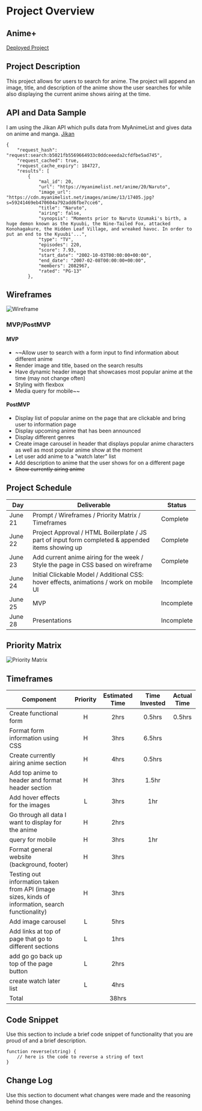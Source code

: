 # Project Overview

## Anime+

[Deployed Project](URL)

## Project Description

This project allows for users to search for anime. The project will append an image, title, and description of the anime show the user searches for while also displaying the current anime shows airing at the time.

## API and Data Sample

I am using the Jikan API which pulls data from MyAnimeList and gives data on anime and manga. [Jikan](https://jikan.docs.apiary.io/#)


```
{
    "request_hash": "request:search:b5021fb5569664933c0ddceeeda2cfdfbe5ad745",
    "request_cached": true,
    "request_cache_expiry": 184727,
    "results": [
        {
            "mal_id": 20,
            "url": "https://myanimelist.net/anime/20/Naruto",
            "image_url": "https://cdn.myanimelist.net/images/anime/13/17405.jpg?s=59241469eb470604a792add6fbe7cce6",
            "title": "Naruto",
            "airing": false,
            "synopsis": "Moments prior to Naruto Uzumaki's birth, a huge demon known as the Kyuubi, the Nine-Tailed Fox, attacked Konohagakure, the Hidden Leaf Village, and wreaked havoc. In order to put an end to the Kyuubi'...",
            "type": "TV",
            "episodes": 220,
            "score": 7.93,
            "start_date": "2002-10-03T00:00:00+00:00",
            "end_date": "2007-02-08T00:00:00+00:00",
            "members": 2082967,
            "rated": "PG-13"
        },
```

## Wireframes

![Wireframe](https://i.imgur.com/JouFioF.png)

### MVP/PostMVP

#### MVP 

- ~~Allow user to search with a form input to find information about different anime
- Render image and title, based on the search results
- Have dynamic header image that showcases most popular anime at the time (may not change often)
- Styling with flexbox
- Media query for mobile~~


#### PostMVP  

- Display list of popular anime on the page that are clickable and bring user to information page
- Display upcoming anime that has been announced
- Display different genres
- Create image carousel in header that displays popular anime characters as well as most popular anime show at the moment
- Let user add anime to a "watch later" list
- Add description to anime that the user shows for on a different page
- ~~Show currently airing anime~~

## Project Schedule

|  Day | Deliverable | Status
|---|---| ---|
|June 21| Prompt / Wireframes / Priority Matrix / Timeframes | Complete
|June 22| Project Approval / HTML Boilerplate / JS part of input form completed & appended items showing up | Complete
|June 23| Add current anime airing for the week / Style the page in CSS based on wireframe | Complete
|June 24| Initial Clickable Model / Additional CSS: hover effects,  animations / work on mobile UI  | Incomplete
|June 25| MVP | Incomplete
|June 28| Presentations | Incomplete

## Priority Matrix

![Priority Matrix](https://i.imgur.com/CQXfcIZ.png)

## Timeframes

| Component | Priority | Estimated Time | Time Invested | Actual Time |
| --- | :---: |  :---: | :---: | :---: |
| Create functional form | H |2hrs| 0.5hrs | 0.5hrs |
| Format form information using CSS | H | 3hrs| 6.5hrs | |
| Create currently airing anime section | H | 4hrs| 0.5hrs |  |
| Add top anime to header and format header section | H | 3hrs| 1.5hr |  |
| Add hover effects for the images | L | 3hrs| 1hr |  |
| Go through all data I want to display for the anime | H | 2hrs| |  |
| query for mobile | H | 3hrs| 1hr |  |
| Format general website (background, footer) | H | 3hrs|  |  |
| Testing out information taken from API (image sizes, kinds of information, search functionality) | H | 3hrs|  |  |
| Add image carousel | L | 5hrs|  |  |
| Add links at top of page that go to different sections | L | 1hrs|  |  |
| add go go back up top of the page button | L | 2hrs|  |  |
| create watch later list | L | 4hrs|  |  |
| Total |  | 38hrs|  |  |

## Code Snippet

Use this section to include a brief code snippet of functionality that you are proud of and a brief description.  

```
function reverse(string) {
	// here is the code to reverse a string of text
}
```

## Change Log
 Use this section to document what changes were made and the reasoning behind those changes.  
